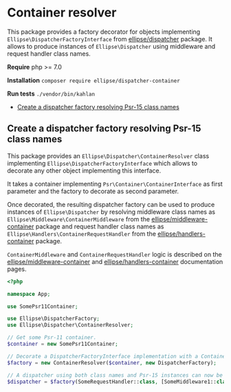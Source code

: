 # Container resolver

This package provides a factory decorator for objects implementing `Ellipse\DispatcherFactoryInterface` from [ellipse/dispatcher](https://github.com/ellipsephp/dispatcher) package. It allows to produce instances of `Ellipse\Dispatcher` using middleware and request handler class names.

**Require** php >= 7.0

**Installation** `composer require ellipse/dispatcher-container`

**Run tests** `./vendor/bin/kahlan`

- [Create a dispatcher factory resolving Psr-15 class names](#create-a-dispatcher-factory-resolving-psr-15-class-names)

## Create a dispatcher factory resolving Psr-15 class names

This package provides an `Ellipse\Dispatcher\ContainerResolver` class implementing `Ellipse\DispatcherFactoryInterface` which allows to decorate any other object implementing this interface.

It takes a container implementing `Psr\Container\ContainerInterface` as first parameter and the factory to decorate as second parameter.

Once decorated, the resulting dispatcher factory can be used to produce instances of `Ellipse\Dispatcher` by resolving middleware class names as `Ellipse\Middleware\ContainerMiddleware` from the [ellipse/middleware-container](https://github.com/ellipsephp/middleware-container) package and request handler class names as `Ellipse\Handlers\ContainerRequestHandler` from the [ellipse/handlers-container](https://github.com/ellipsephp/handlers-container) package.

`ContainerMiddleware` and `ContainerRequestHandler` logic is described on the [ellipse/middleware-container](https://github.com/ellipsephp/middleware-container#using-container-entries-as-middleware) and [ellipse/handlers-container](https://github.com/ellipsephp/handlers-container#using-container-entries-as-request-handlers) documentation pages.

```php
<?php

namespace App;

use SomePsr11Container;

use Ellipse\DispatcherFactory;
use Ellipse\Dispatcher\ContainerResolver;

// Get some Psr-11 container.
$container = new SomePsr11Container;

// Decorate a DispatcherFactoryInterface implementation with a ContainerResolver.
$factory = new ContainerResolver($container, new DispatcherFactory);

// A dispatcher using both class names and Psr-15 instances can now be created.
$dispatcher = $factory(SomeRequestHandler::class, [SomeMiddleware1::class, new SomeMiddleware2]);
```
